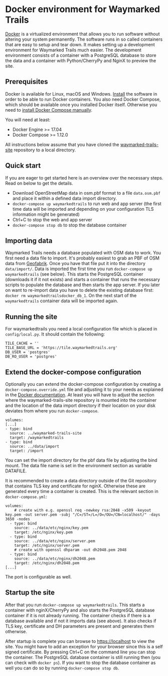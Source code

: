 # Docker environment for Waymarked Trails

[Docker](https://docker.com) is a virtualized environment that allows you to run
software without altering your system permanently. The software runs in so
called containers that are easy to setup and tear down. It makes setting up a
development environment for Waymarked Trails much easier. The development
environment consists of a container with a PostgreSQL database to store the data
and a container with Python/CherryPy and NginX to preview the site.

## Prerequisites

Docker is available for Linux, macOS and Windows.
[Install](https://www.docker.com/get-docker) the software in order to be able to
run Docker containers. You also need Docker Compose, which should be available
once you installed Docker itself. Otherwise you need to
[install Docker Compose manually](https://docs.docker.com/compose/install/).

You will need at least:

* Docker Engine >= 17.04
* Docker Compose >= 1.12.0

All instructions below assume that you have cloned the
[waymarked-trails-site](https://github.com/waymarkedtrails/waymarked-trails-site)
repository to a local directory.

## Quick start

If you are eager to get started here is an overview over the necessary steps.
Read on below to get the details.

* Download OpenStreetMap data in osm.pbf format to a file `data.osm.pbf` and
place it within a defined data import directory.
* `docker-compose up waymarkedtrails` to run web and app server (the first time
data will be imported and depending on your configuration
TLS information might be generated)
* Ctrl+C to stop the web and app server
* `docker-compose stop db` to stop the database container

## Importing data

Waymarked Trails needs a database populated with OSM data to work. You first
need a data file to import. It's probably easiest to grab an PBF of OSM data
from [Geofabrik](http://download.geofabrik.de/). Once you have that file put it
into the directory `data/import/`. Data is imported the first time you
run `docker-compose up waymarkedtrails` (see below). This starts the PostgreSQL
container (downloads it if it not exists) and starts a container that runs the
necessary scripts to populate the database and then starts the app server. If
you later on want to re-import data you have to delete the existing database
first: `docker rm waymarkedtrailsdocker_db_1`. On the next start of the
`waymarkedtrails` container data will be imported again.

## Running the site

For waymarkedtrails you need a local configuration file which is placed in
`config/local.py`. It should contain the following:

```
TILE_CACHE = ''
TILE_BASE_URL = 'https://tile.waymarkedtrails.org'
DB_USER = 'postgres'
DB_RO_USER = 'postgres'
```

## Extend the docker-compose configuration

Optionally you can extend the docker-compose configuration by creating a
`docker-compose.override.yml` file and adjusting it to your needs as
explained in the
[Docker documentation](https://docs.docker.com/compose/extends/). At least you
will have to adjust the section where the waymarked-trails-site repository is
mounted into the container and the location of the data import directory if
their location on your disk deviates from where you run `docker-compose`.

```
volumes:
[...]
- type: bind
  source: ../waymarked-trails-site
  target: /waymarkedtrails
- type: bind
  source: ../data/import
  target: /import
 ```

You can set the import directory for the pbf data file by adjusting the bind
mount. The data file name is set in the environment section as variable
DATAFILE.

It is recommended to create a data directory outside of the Git repository that
contains TLS key and certificate for nginX. Otherwise these are generated every
time a container is created. This is the relevant section in
`docker-compose.yml`:

```
volumes:
    # create with e.g. openssl req -newkey rsa:2048 -x509 -keyout key.pem -out server.pem -subj "/C=/ST=/L=/O=/OU=/CN=localhost/" -days 3650 -nodes
  - type: bind
    source: ../data/etc/nginx/key.pem
    target: /etc/nginx/key.pem
  - type: bind
    source: ../data/etc/nginx/server.pem
    target: /etc/nginx/server.pem
    # create with openssl dhparam -out dh2048.pem 2048
  - type: bind
    source: ../data/etc/nginx/dh2048.pem
    target: /etc/nginx/dh2048.pem
[...]
```

The port is configurable as well.

## Startup the site

After that you run `docker-compose up waymarkedtrails`.
This starts a container with nginX/CherryPy and also starts the PostgreSQL
database container if it is not already running. The container checks if there
is a database available and if not it imports data (see above). It also checks
if TLS key, certificate and DH parameters are present and generates them
otherwise.

After startup is complete you can browse to
[https://localhost](https://localhost) to view the site. You might have to add
an exception for your browser since this is a self signed certificate. By
pressing Ctrl+C on the command line you can stop the container. The PostgreSQL
database container is still running then (you can check with `docker ps`). If
you want to stop the database container as well you can do so by running
`docker-compose stop db`.
